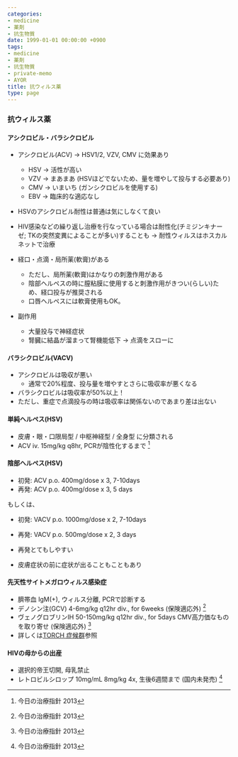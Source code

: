 ```yaml
---
categories:
- medicine
- 薬剤
- 抗生物質
date: 1999-01-01 00:00:00 +0900
tags:
- medicine
- 薬剤
- 抗生物質
- private-memo
- AYOR
title: 抗ウィルス薬
type: page
---
```


### 抗ウィルス薬

#### アシクロビル・バラシクロビル

- アシクロビル(ACV) -\> HSV1/2, VZV, CMV に効果あり
  - HSV -\> 活性が高い
  - VZV -\> まあまあ
        (HSVほどでないため、量を増やして投与する必要あり)
  - CMV -\> いまいち (ガンシクロビルを使用する)
  - EBV -\> 臨床的な適応なし

- HSVのアシクロビル耐性は普通は気にしなくて良い
- HIV感染などの繰り返し治療を行なっている場合は耐性化(チミジンキナーゼ;
    TKの突然変異によることが多い)することも -\>
    耐性ウィルスはホスカルネットで治療

- 経口・点滴・局所薬(軟膏)がある
  - ただし、局所薬(軟膏)はかなりの刺激作用がある
  - 陰部ヘルペスの時に膣粘膜に使用すると刺激作用がきつい(らしい)ため、経口投与が推奨される
  - 口唇ヘルペスには軟膏使用もOK。

- 副作用
  - 大量投与で神経症状
  - 腎臓に結晶が溜まって腎機能低下 → 点滴をスローに

#### バラシクロビル(VACV)

- アシクロビルは吸収が悪い
  - 通常で20%程度、投与量を増やすとさらに吸収率が悪くなる
- バラシクロビルは吸収率が50%以上！
- ただし、重症で点滴投与の時は吸収率は関係ないのであまり差は出ない

#### 単純ヘルペス(HSV)

- 皮膚・眼・口限局型 / 中枢神経型 / 全身型 に分類される
- ACV iv. 15mg/kg q8hr, PCRが陰性化するまで [^1]

#### 陰部ヘルペス(HSV)

- 初発: ACV p.o. 400mg/dose x 3, 7-10days
- 再発: ACV p.o. 400mg/dose x 3, 5 days

もしくは、

- 初発: VACV p.o. 1000mg/dose x 2, 7-10days
- 再発: VACV p.o. 500mg/dose x 2, 3 days

- 再発とてもしやすい
- 皮膚症状の前に症状が出ることもこともあり

#### 先天性サイトメガロウィルス感染症

- 臍帯血 IgM(+), ウィルス分離, PCRで診断する
- デノシン注(GCV) 4-6mg/kg q12hr div., for 6weeks (保険適応外) [^2]
- ヴェノグロブリンIH 50-150mg/kg q12hr div., for 5days
    CMV高力価なものを取り寄せ (保険適応外) [^3]
- 詳しくは[TORCH 症候群](/疾患/感染症/torch症候群)参照

#### HIVの母からの出産

- 選択的帝王切開, 母乳禁止
- レトロビルシロップ 10mg/mL 8mg/kg 4x, 生後6週間まで (国内未発売)
    [^4]

[^1]: 今日の治療指針 2013

[^2]: 今日の治療指針 2013

[^3]: 今日の治療指針 2013

[^4]: 今日の治療指針 2013
